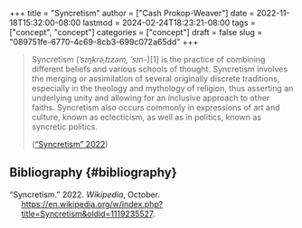 +++
title = "Syncretism"
author = ["Cash Prokop-Weaver"]
date = 2022-11-18T15:32:00-08:00
lastmod = 2024-02-24T18:23:21-08:00
tags = ["concept", "concept"]
categories = ["concept"]
draft = false
slug = "089751fe-6770-4c69-8cb3-699c072a65dd"
+++

> Syncretism (_ˈsɪŋkrəˌtɪzəm, ˈsɪn-_)[1] is the practice of combining different beliefs and various schools of thought. Syncretism involves the merging or assimilation of several originally discrete traditions, especially in the theology and mythology of religion, thus asserting an underlying unity and allowing for an inclusive approach to other faiths. Syncretism also occurs commonly in expressions of art and culture, known as eclecticism, as well as in politics, known as syncretic politics.
>
> (<a href="#citeproc_bib_item_1">“Syncretism” 2022</a>)


## Bibliography {#bibliography}

<style>.csl-entry{text-indent: -1.5em; margin-left: 1.5em;}</style><div class="csl-bib-body">
  <div class="csl-entry"><a id="citeproc_bib_item_1"></a>“Syncretism.” 2022. <i>Wikipedia</i>, October. <a href="https://en.wikipedia.org/w/index.php?title=Syncretism&oldid=1119235527">https://en.wikipedia.org/w/index.php?title=Syncretism&#38;oldid=1119235527</a>.</div>
</div>
